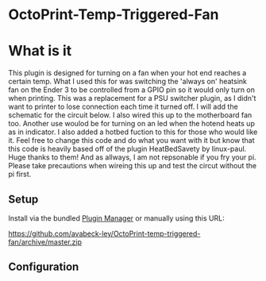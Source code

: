 # OctoPrint-Temp-Triggered-Fan

# What is it
This plugin is designed for turning on a fan when your hot end reaches a certain temp. What I used this for was switching the 'always on' heatsink fan on the Ender 3 to be controlled from a GPIO pin so it would only turn on when printing. This was a replacement for a PSU switcher plugin, as I didn't want to printer to lose connection each time it turned off. I will add the schematic for the circuit below. I also wired this up to the motherboard fan too. Another use woulod be for turning on an led when the hotend heats up as in indicator. I also added a hotbed fuction to this for those who would like it. Feel free to change this code and do what you want with it but know that this code is heavily based off of the plugin HeatBedSavety by linux-paul. Huge thanks to them! And as allways, I am not repsonable if you fry your pi. Please take precautions when wireing this up and test the circut without the pi first. 

## Setup

Install via the bundled [Plugin Manager](https://docs.octoprint.org/en/master/bundledplugins/pluginmanager.html)
or manually using this URL:

https://github.com/avabeck-ley/OctoPrint-temp-triggered-fan/archive/master.zip

## Configuration

